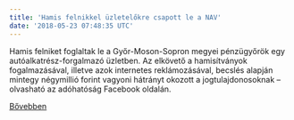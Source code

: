 ```yaml
---
title: 'Hamis felnikkel üzletelőkre csapott le a NAV'
date: '2018-05-23 07:48:35 UTC'
---
```


Hamis felniket foglaltak le a Győr-Moson-Sopron megyei pénzügyőrök egy autóalkatrész-forgalmazó üzletben. Az elkövető a hamisítványok fogalmazásával, illetve azok internetes reklámozásával, becslés alapján mintegy négymillió forint vagyoni hátrányt okozott a jogtulajdonosoknak – olvasható az adóhatóság Facebook oldalán.




[Bővebben](https://ift.tt/2IIzaI2)
